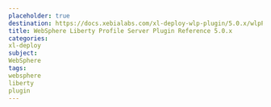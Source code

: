 ```yaml
---
placeholder: true
destination: https://docs.xebialabs.com/xl-deploy-wlp-plugin/5.0.x/wlpPluginManual.html
title: WebSphere Liberty Profile Server Plugin Reference 5.0.x
categories:
xl-deploy
subject:
WebSphere
tags:
websphere
liberty
plugin
---
```

